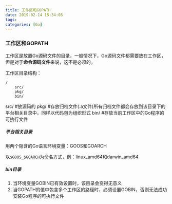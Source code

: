 ```yaml
---
title: 工作区和GOPATH
date: 2019-02-14 15:34:03
tags:
categories: [Go]
---
```


### 工作区和GOPATH

工作区是放置Go源码文件的目录，一般情况下，Go源码文件都需要放在工作区，但是对于**命令源码文件**来说，这不是必须的。

工作区目录结构：

```
/
	src/ 
	pkg/
	bin/
```

src/ 	#放源码的
pkg/	#存放归档文件(.a文件)所有归档文件都会存放到该目录下的平台相关目录中，同样以代码包为组织形式
bin/		#存放当前工作区中的Go程序的可执行文件

##### 平台相关目录

用两个隐含的Go语言环境变量：GOOS和GOARCH

以`$GOOS_$GOARCH`为命名方式，例：linux_amd64和darwin_amd64

##### bin目录

1. 当环境变量GOBIN已有效设置时，该目录会变得无意义
2. 当GOPATH的值中包含多个工作区的路径时，必须设置GOBIN，否则无法成功安装Go程序的可执行文件